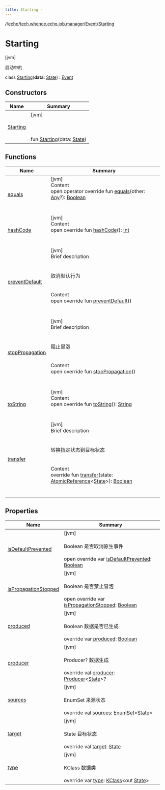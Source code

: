 ```yaml
---
title: Starting -
---
```

//[echo](../../../index.md)/[tech.whence.echo.job.manager](../../index.md)/[Event](../index.md)/[Starting](index.md)



# Starting  
 [jvm] 

启动中的

class [Starting](index.md)(**data**: [State](../../../tech.whence.echo.job.manager.state/-state/index.md)) : [Event](../index.md)   


## Constructors  
  
|  Name|  Summary| 
|---|---|
| [Starting](-starting.md)|  [jvm] <br><br><br><br>fun [Starting](-starting.md)(data: [State](../../../tech.whence.echo.job.manager.state/-state/index.md))   <br>


## Functions  
  
|  Name|  Summary| 
|---|---|
| [equals](../../../tech.whence.echo.webclient.response.exception/-response-unrecognized-exception/index.md#kotlin/Any/equals/#kotlin.Any?/PointingToDeclaration/)| [jvm]  <br>Content  <br>open operator override fun [equals](../../../tech.whence.echo.webclient.response.exception/-response-unrecognized-exception/index.md#kotlin/Any/equals/#kotlin.Any?/PointingToDeclaration/)(other: [Any](https://kotlinlang.org/api/latest/jvm/stdlib/kotlin/-any/index.html)?): [Boolean](https://kotlinlang.org/api/latest/jvm/stdlib/kotlin/-boolean/index.html)  <br><br><br>
| [hashCode](../../../tech.whence.echo.webclient.response.exception/-response-unrecognized-exception/index.md#kotlin/Any/hashCode/#/PointingToDeclaration/)| [jvm]  <br>Content  <br>open override fun [hashCode](../../../tech.whence.echo.webclient.response.exception/-response-unrecognized-exception/index.md#kotlin/Any/hashCode/#/PointingToDeclaration/)(): [Int](https://kotlinlang.org/api/latest/jvm/stdlib/kotlin/-int/index.html)  <br><br><br>
| [preventDefault](../../../tech.whence.echo.event/-abstract-event/prevent-default.md)| [jvm]  <br>Brief description  <br><br><br>取消默认行为<br><br>  <br>Content  <br>open override fun [preventDefault](../../../tech.whence.echo.event/-abstract-event/prevent-default.md)()  <br><br><br>
| [stopPropagation](../../../tech.whence.echo.event/-abstract-event/stop-propagation.md)| [jvm]  <br>Brief description  <br><br><br>阻止冒泡<br><br>  <br>Content  <br>open override fun [stopPropagation](../../../tech.whence.echo.event/-abstract-event/stop-propagation.md)()  <br><br><br>
| [toString](../../../tech.whence.echo.webclient.response.exception/-response-unrecognized-exception/index.md#kotlin/Any/toString/#/PointingToDeclaration/)| [jvm]  <br>Content  <br>open override fun [toString](../../../tech.whence.echo.webclient.response.exception/-response-unrecognized-exception/index.md#kotlin/Any/toString/#/PointingToDeclaration/)(): [String](https://kotlinlang.org/api/latest/jvm/stdlib/kotlin/-string/index.html)  <br><br><br>
| [transfer](../transfer.md)| [jvm]  <br>Brief description  <br><br><br>转换指定状态到目标状态<br><br>  <br>Content  <br>override fun [transfer](../transfer.md)(state: [AtomicReference](https://docs.oracle.com/javase/8/docs/api/java/util/concurrent/atomic/AtomicReference.html)<[State](../../../tech.whence.echo.job.manager.state/-state/index.md)>): [Boolean](https://kotlinlang.org/api/latest/jvm/stdlib/kotlin/-boolean/index.html)  <br><br><br>


## Properties  
  
|  Name|  Summary| 
|---|---|
| [isDefaultPrevented](index.md#tech.whence.echo.job.manager/Event.Starting/isDefaultPrevented/#/PointingToDeclaration/)|  [jvm] <br><br>Boolean 是否取消原生事件<br><br>open override var [isDefaultPrevented](index.md#tech.whence.echo.job.manager/Event.Starting/isDefaultPrevented/#/PointingToDeclaration/): [Boolean](https://kotlinlang.org/api/latest/jvm/stdlib/kotlin/-boolean/index.html)   <br>
| [isPropagationStopped](index.md#tech.whence.echo.job.manager/Event.Starting/isPropagationStopped/#/PointingToDeclaration/)|  [jvm] <br><br>Boolean 是否禁止冒泡<br><br>open override var [isPropagationStopped](index.md#tech.whence.echo.job.manager/Event.Starting/isPropagationStopped/#/PointingToDeclaration/): [Boolean](https://kotlinlang.org/api/latest/jvm/stdlib/kotlin/-boolean/index.html)   <br>
| [produced](index.md#tech.whence.echo.job.manager/Event.Starting/produced/#/PointingToDeclaration/)|  [jvm] <br><br>Boolean 数据是否已生成<br><br>override var [produced](index.md#tech.whence.echo.job.manager/Event.Starting/produced/#/PointingToDeclaration/): [Boolean](https://kotlinlang.org/api/latest/jvm/stdlib/kotlin/-boolean/index.html)   <br>
| [producer](index.md#tech.whence.echo.job.manager/Event.Starting/producer/#/PointingToDeclaration/)|  [jvm] <br><br>Producer<T>? 数据生成<br><br>override val [producer](index.md#tech.whence.echo.job.manager/Event.Starting/producer/#/PointingToDeclaration/): [Producer](../../../tech.whence.echo.function/-producer/index.md)<[State](../../../tech.whence.echo.job.manager.state/-state/index.md)>?   <br>
| [sources](index.md#tech.whence.echo.job.manager/Event.Starting/sources/#/PointingToDeclaration/)|  [jvm] <br><br>EnumSet<State> 来源状态<br><br>override val [sources](index.md#tech.whence.echo.job.manager/Event.Starting/sources/#/PointingToDeclaration/): [EnumSet](https://docs.oracle.com/javase/8/docs/api/java/util/EnumSet.html)<[State](../../../tech.whence.echo.job.manager.state/-state/index.md)>   <br>
| [target](index.md#tech.whence.echo.job.manager/Event.Starting/target/#/PointingToDeclaration/)|  [jvm] <br><br>State 目标状态<br><br>override val [target](index.md#tech.whence.echo.job.manager/Event.Starting/target/#/PointingToDeclaration/): [State](../../../tech.whence.echo.job.manager.state/-state/index.md)   <br>
| [type](index.md#tech.whence.echo.job.manager/Event.Starting/type/#/PointingToDeclaration/)|  [jvm] <br><br>KClass<out T> 数据类<br><br>override var [type](index.md#tech.whence.echo.job.manager/Event.Starting/type/#/PointingToDeclaration/): [KClass](https://kotlinlang.org/api/latest/jvm/stdlib/kotlin.reflect/-k-class/index.html)<out [State](../../../tech.whence.echo.job.manager.state/-state/index.md)>   <br>

